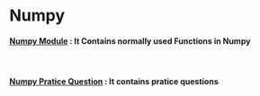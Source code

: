 # Numpy

#### **[Numpy Module](https://github.com/Sudhanshu1304/Numpy/blob/main/NUMPY_Module.ipynb) : It Contains normally used Functions in Numpy**
<br>

#### **[Numpy Pratice Question](https://github.com/Sudhanshu1304/Numpy/blob/main/Numpy_Practice.ipynb) : It contains pratice questions**

<br>

